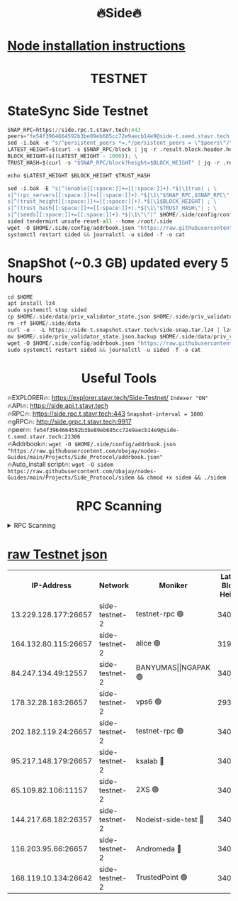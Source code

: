 <h1 align="center"> 🔥Side🔥</h1>

[Node installation instructions](https://github.com/obajay/nodes-Guides/tree/main/Projects/Side_Protocol)
=

<h1 align="center"> TESTNET</h1>

# StateSync Side Testnet
```python
SNAP_RPC=https://side.rpc.t.stavr.tech:443
peers="fe54f3964664592b3be89eb685cc72e9aecb14e9@side-t.seed.stavr.tech:21306"
sed -i.bak -e "s/^persistent_peers *=.*/persistent_peers = \"$peers\"/" $HOME/.side/config/config.toml
LATEST_HEIGHT=$(curl -s $SNAP_RPC/block | jq -r .result.block.header.height); \
BLOCK_HEIGHT=$((LATEST_HEIGHT - 1000)); \
TRUST_HASH=$(curl -s "$SNAP_RPC/block?height=$BLOCK_HEIGHT" | jq -r .result.block_id.hash)

echo $LATEST_HEIGHT $BLOCK_HEIGHT $TRUST_HASH

sed -i.bak -E "s|^(enable[[:space:]]+=[[:space:]]+).*$|\1true| ; \
s|^(rpc_servers[[:space:]]+=[[:space:]]+).*$|\1\"$SNAP_RPC,$SNAP_RPC\"| ; \
s|^(trust_height[[:space:]]+=[[:space:]]+).*$|\1$BLOCK_HEIGHT| ; \
s|^(trust_hash[[:space:]]+=[[:space:]]+).*$|\1\"$TRUST_HASH\"| ; \
s|^(seeds[[:space:]]+=[[:space:]]+).*$|\1\"\"|" $HOME/.side/config/config.toml
sided tendermint unsafe-reset-all --home /root/.side
wget -O $HOME/.side/config/addrbook.json "https://raw.githubusercontent.com/obajay/nodes-Guides/main/Projects/Side_Protocol/addrbook.json"
systemctl restart sided && journalctl -u sided -f -o cat
```
# SnapShot (~0.3 GB) updated every 5 hours
```python
cd $HOME
apt install lz4
sudo systemctl stop sided
cp $HOME/.side/data/priv_validator_state.json $HOME/.side/priv_validator_state.json.backup
rm -rf $HOME/.side/data
curl -o - -L https://side-t.snapshot.stavr.tech/side-snap.tar.lz4 | lz4 -c -d - | tar -x -C $HOME/.side --strip-components 2
mv $HOME/.side/priv_validator_state.json.backup $HOME/.side/data/priv_validator_state.json
wget -O $HOME/.side/config/addrbook.json "https://raw.githubusercontent.com/obajay/nodes-Guides/main/Projects/Side_Protocol/addrbook.json"
sudo systemctl restart sided && journalctl -u sided -f -o cat
```
 <h1 align="center"> Useful Tools</h1>
 
🔥EXPLORER🔥: https://explorer.stavr.tech/Side-Testnet/        `Indexer "ON"` \
🔥API🔥:      https://side.api.t.stavr.tech \
🔥RPC🔥:      https://side.rpc.t.stavr.tech:443              `Snapshot-interval = 1000` \
🔥gRPC🔥:     http://side.grpc.t.stavr.tech:9917 \
🔥peer🔥:     `fe54f3964664592b3be89eb685cc72e9aecb14e9@side-t.seed.stavr.tech:21306` \
🔥Addrbook🔥: ```wget -O $HOME/.side/config/addrbook.json "https://raw.githubusercontent.com/obajay/nodes-Guides/main/Projects/Side_Protocol/addrbook.json"``` \
🔥Auto_install script🔥:  `wget -O sidem https://raw.githubusercontent.com/obajay/nodes-Guides/main/Projects/Side_Protocol/sidem && chmod +x sidem && ./sidem`

<h1 align="center"> RPC Scanning</h1>

<details>
<summary>RPC Scanning</summary>

<h2 align="center"> We scan nodes in real time every 4 hours. And we provide the final result of RPC endpoints.
We cannot influence the operation of these nodes in any way. </h2>


```python
If Voting Power is higher than 0 --> then the Node is a validator of the network and may be subject to attack and be a potential threat to the chain.
```
```python
We marked such validators with a red symbol
```

</details>

[raw Testnet json](https://rpc-check.sidet.stavr.tech/sidet/rpc-sidet-result.json)
=


<table><tr><th>IP-Address</th><th>Network</th><th>Moniker</th><th>Latest Block Height</th><th>Earliest Block Height</th><th>Catching Up</th><th>Tx Index</th><th>Voting Power</th><th>Scan Time</th></tr><tr><td>13.229.128.177:26657</td><td>side-testnet-2</td><td>testnet-rpc 🟢</td><td>340500</td><td>1</td><td>False</td><td>on</td><td>0</td><td>2024-03-17T06:43:53.200993065UTC</td></tr><tr><td>164.132.80.115:26657</td><td>side-testnet-2</td><td>alice 🟢</td><td>319469</td><td>1</td><td>False</td><td>on</td><td>0</td><td>2024-03-17T06:43:53.954080920UTC</td></tr><tr><td>84.247.134.49:12557</td><td>side-testnet-2</td><td>BANYUMAS||NGAPAK 🟢</td><td>340500</td><td>1</td><td>False</td><td>off</td><td>0</td><td>2024-03-17T06:43:54.265266234UTC</td></tr><tr><td>178.32.28.183:26657</td><td>side-testnet-2</td><td>vps6 🟢</td><td>293640</td><td>1</td><td>False</td><td>on</td><td>0</td><td>2024-03-17T06:44:01.344153360UTC</td></tr><tr><td>202.182.119.24:26657</td><td>side-testnet-2</td><td>testnet-rpc 🟢</td><td>340502</td><td>1</td><td>False</td><td>on</td><td>0</td><td>2024-03-17T06:44:03.258532686UTC</td></tr><tr><td>95.217.148.179:26657</td><td>side-testnet-2</td><td>ksalab 🔴</td><td>340502</td><td>6001</td><td>False</td><td>off</td><td>72268</td><td>2024-03-17T06:44:01.651888346UTC</td></tr><tr><td>65.109.82.106:11157</td><td>side-testnet-2</td><td>2XS 🟢</td><td>340500</td><td>10001</td><td>False</td><td>off</td><td>0</td><td>2024-03-17T06:43:49.937917410UTC</td></tr><tr><td>144.217.68.182:26357</td><td>side-testnet-2</td><td>Nodeist-side-test 🔴</td><td>340502</td><td>123001</td><td>False</td><td>off</td><td>20062896</td><td>2024-03-17T06:44:03.863433118UTC</td></tr><tr><td>116.203.95.66:26657</td><td>side-testnet-2</td><td>Andromeda 🔴</td><td>340501</td><td>181001</td><td>False</td><td>off</td><td>20066742</td><td>2024-03-17T06:44:00.573232810UTC</td></tr><tr><td>168.119.10.134:26642</td><td>side-testnet-2</td><td>TrustedPoint 🟢</td><td>340475</td><td>266001</td><td>False</td><td>off</td><td>0</td><td>2024-03-17T06:44:01.883330321UTC</td></tr></table>